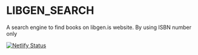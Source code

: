 # LIBGEN_SEARCH
A search engine to find books on libgen.is website. By using ISBN number only


[![Netlify Status](https://api.netlify.com/api/v1/badges/5f89541e-066c-47b4-ad3d-ce574823e10a/deploy-status)](https://app.netlify.com/sites/jash-libgen/deploys)
